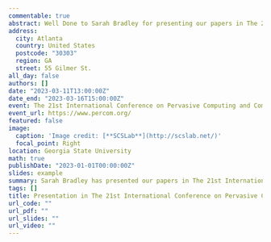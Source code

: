 ```yaml
---
commentable: true
abstract: Well Done to Sarah Bradley for presenting our papers in The 21st International Conference on Pervasive Computing and Communications (PerCom 2023)
address:
  city: Atlanta
  country: United States
  postcode: "30303"
  region: GA
  street: 55 Gilmer St.
all_day: false
authors: []
date: "2023-03-11T13:00:00Z"
date_end: "2023-03-16T15:00:00Z"
event: The 21st International Conference on Pervasive Computing and Communications
event_url: https://www.percom.org/
featured: false
image:
  caption: 'Image credit: [**SCSLab**](http://scslab.net/)'
  focal_point: Right
location: Georgia State University
math: true
publishDate: "2023-01-01T00:00:00Z"
slides: example
summary: Sarah Bradley has presented our papers in The 21st International Conference on Pervasive Computing and Communications (PerCom 2023)
tags: []
title: Presentation in The 21st International Conference on Pervasive Computing and Communications (PerCom 2023)
url_code: ""
url_pdf: ""
url_slides: ""
url_video: ""
---
```

